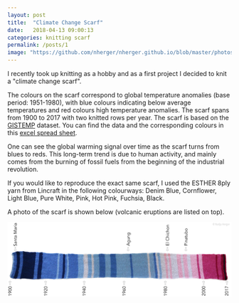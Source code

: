 ```yaml
---
layout: post
title:  "Climate Change Scarf"
date:   2018-04-13 09:00:13
categories: knitting scarf
permalink: /posts/1
image: "https://github.com/nherger/nherger.github.io/blob/master/photos/CCScarf_banner.JPG?raw=true"
---
```


I recently took up knitting as a hobby and as a first project I decided to knit a "climate change scarf".

<!--more-->

The colours on the scarf correspond to global temperature anomalies (base period: 1951-1980), with blue colours indicating below average temperatures and red colours high temperature anomalies. The scarf spans from 1900 to 2017 with two knitted rows per year. The scarf is based on the <a href="https://data.giss.nasa.gov/gistemp/graphs_v3/Fig.A2.txt" target="_blank">GISTEMP</a> dataset. You can find the data and the corresponding colours in this <a href="https://docs.google.com/spreadsheets/d/1samDZQZnFs-oeV9WHlkG6xanKDimXJA1MIjirLa_A8E/edit?usp=sharing" target="_blank">excel spread sheet</a>.

One can see the global warming signal over time as the scarf turns from blues to reds. This long-term trend is due to human activity, and mainly comes from the burning of fossil fuels from the beginning of the industrial revolution.

If you would like to reproduce the exact same scarf, I used the ESTHER 8ply yarn from Lincraft in the following colourways: Denim Blue, Cornflower, Light Blue, Pure White, Pink, Hot Pink, Fuchsia, Black.

A photo of the scarf is shown below (volcanic eruptions are listed on top).

![Climate Change Scarf](https://github.com/nherger/nherger.github.io/blob/master/photos/Scarf_timeseries_years.JPG?raw=true)
